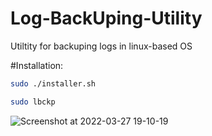# Log-BackUping-Utility
Utiltity for backuping logs in linux-based OS

#Installation:

```bash
sudo ./installer.sh
```
```bash
sudo lbckp
```

![Screenshot at 2022-03-27 19-10-19](https://user-images.githubusercontent.com/43719011/160274761-a2baea49-c525-4e43-807a-c1566c4b98e7.png)
